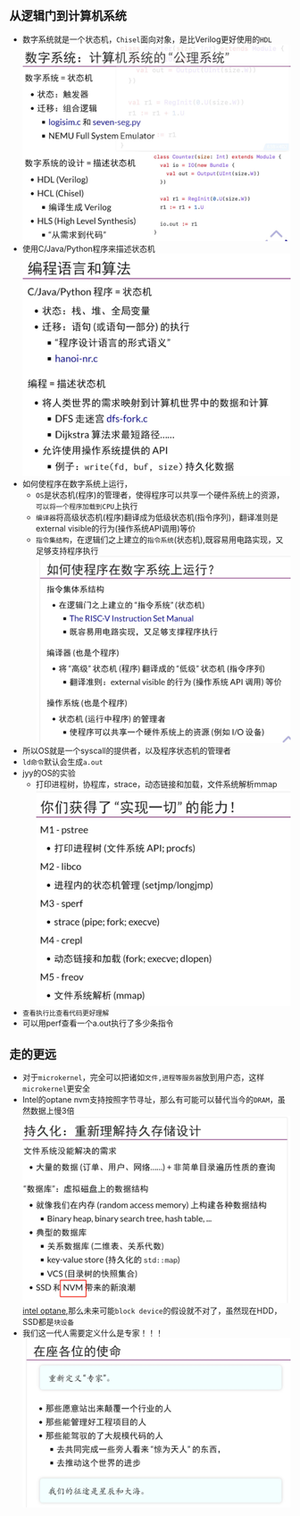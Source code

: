## 从逻辑门到计算机系统
- 数字系统就是一个状态机，`Chisel`面向对象，是比Verilog更好使用的`HDL`![](./chisel.jpg)
- 使用C/Java/Python程序来描述状态机![](./pl.jpg)
- 如何使程序在数字系统上运行，
    - `OS`是状态机(程序)的管理者，使得程序可以共享一个硬件系统上的资源，`可以将一个程序加载到CPU`上执行
    - `编译器`将高级状态机(程序)翻译成为低级状态机(指令序列)，翻译准则是external visible的行为(操作系统API调用)等价
    - `指令集结构`，在逻辑们之上建立的`指令系统`(状态机),既容易用电路实现，又足够支持程序执行![](./state_machine.jpg)
- 所以OS就是一个syscall的提供者，以及程序状态机的管理者
- `ld命令`默认会生成`a.out`
- jyy的OS的实验
    - 打印进程树，协程库，strace，动态链接和加载，文件系统解析mmap![](./jyy_os.jpg)
- `查看执行比查看代码更好理解`
- 可以用perf查看一个a.out执行了多少条指令
## 走的更远
- 对于`microkernel`，完全可以把诸如`文件,进程等服务器`放到用户态，这样`microkernel`更安全
- Intel的optane nvm支持按照字节寻址，那么有可能可以替代当今的`DRAM`，虽然数据上慢3倍![](./optane.jpg)[intel optane](https://zhuanlan.zhihu.com/p/111502563),那么未来可能`block device`的假设就不对了，虽然现在HDD，SSD都是`块设备`
- 我们这一代人需要定义什么是专家！！！![](./expert.jpg)